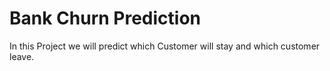 # Bank Churn Prediction

In this Project we will predict which Customer will stay and which customer leave.